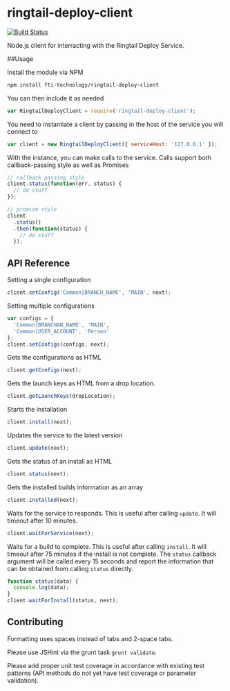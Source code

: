 ringtail-deploy-client
======================
[![Build Status](https://travis-ci.org/fti-technology/ringtail-deploy-client.svg?branch=master)](https://travis-ci.org/fti-technology/ringtail-deploy-client)

Node.js client for interracting with the Ringtail Deploy Service.

##Usage

Install the module via NPM
```bash
npm install fti-technology/ringtail-deploy-client
```

You can then include it as needed
```javascript
var RingtailDeployClient = require('ringtail-deploy-client');
```

You need to instantiate a client by passing in the host of the service you will connect to
```javascript
var client = new RingtailDeployClient({ serviceHost: '127.0.0.1' });
```

With the instance, you can make calls to the service.  Calls support both callback-passing style as well as Promises 
```javascript
// callback passing style
client.status(function(err, status) {
  // do stuff
});

// promise style
client
  .status()
  .then(function(status) {
    // do stuff
  });
```

## API Reference

Setting a single configuration
```javascript
client.setConfig('Common|BRANCH_NAME', 'MAIN', next);
```

Setting multiple configurations
```javascript
var configs = {
  'Common|BRANCHAN_NAME', 'MAIN',
  'Common|USER_ACCOUNT', 'Person'
};
client.setConfigs(configs, next);
```

Gets the configurations as HTML
```javascript
client.getConfigs(next);
```

Gets the launch keys as HTML from a drop location.
```javascript
client.getLaunchKeys(dropLocation);
```

Starts the installation
```javascript
client.install(next);
```

Updates the service to the latest version
```javascript
client.update(next);
```

Gets the status of an install as HTML
```javascript
client.status(next);
```

Gets the installed builds information as an array
```javascript
client.installed(next);
```

Waits for the service to responds. This is useful after calling `update`. It will timeout after 10 minutes.
```javascript
client.waitForService(next);
```

Waits for a build to complete. This is useful after calling `install`.  It will timeout after 75 minutes if the install is not complete.  The `status` callback argument will be called every 15 seconds and report the information that can be obtained from calling `status` directly.
```javascript
function status(data) {
  console.log(data);
}
client.waitForInstall(status, next);
```




## Contributing

Formatting uses spaces instead of tabs and 2-space tabs.  

Please use JSHint via the grunt task `grunt validate`.

Please add proper unit test coverage in accordance with existing test patterns (API methods do not yet have test coverage or parameter validation).

